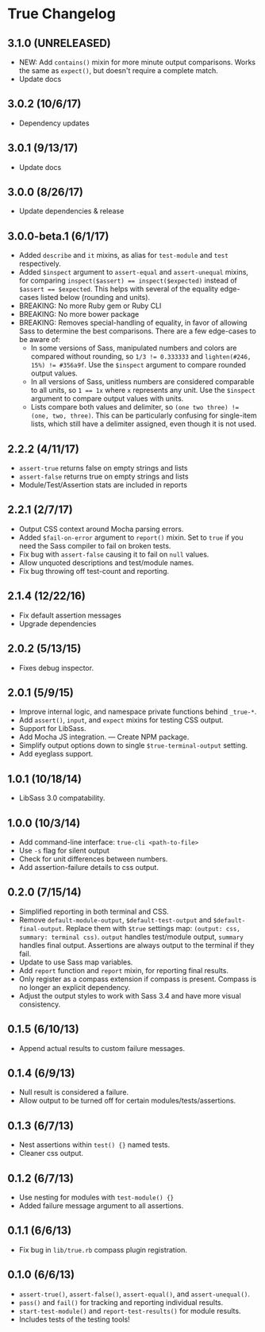 True Changelog
==============


3.1.0 (UNRELEASED)
------------------
- NEW: Add `contains()` mixin for more minute output comparisons.
  Works the same as `expect()`, but doesn't require a complete match.
- Update docs


3.0.2 (10/6/17)
---------------
- Dependency updates


3.0.1 (9/13/17)
---------------
- Update docs


3.0.0 (8/26/17)
---------------
- Update dependencies & release


3.0.0-beta.1 (6/1/17)
---------------------
- Added `describe` and `it` mixins,
  as alias for `test-module` and `test` respectively.
- Added `$inspect` argument to `assert-equal` and `assert-unequal` mixins,
  for comparing `inspect($assert) == inspect($expected)`
  instead of `$assert == $expected`.
  This helps with several of the equality edge-cases listed below
  (rounding and units).
- BREAKING: No more Ruby gem or Ruby CLI
- BREAKING: No more bower package
- BREAKING: Removes special-handling of equality,
  in favor of allowing Sass to determine the best comparisons.
  There are a few edge-cases to be aware of:
  - In some versions of Sass,
    manipulated numbers and colors are compared without rounding,
    so `1/3 != 0.333333` and `lighten(#246, 15%) != #356a9f`.
    Use the `$inspect` argument to compare rounded output values.
  - In all versions of Sass,
    unitless numbers are considered comparable to all units,
    so `1 == 1x` where `x` represents any unit.
    Use the `$inspect` argument to compare output values with units.
  - Lists compare both values and delimiter,
    so `(one two three) != (one, two, three)`.
    This can be particularly confusing for single-item lists,
    which still have a delimiter assigned,
    even though it is not used.


2.2.2 (4/11/17)
---------------
- `assert-true` returns false on empty strings and lists
- `assert-false` returns true on empty strings and lists
- Module/Test/Assertion stats are included in reports


2.2.1 (2/7/17)
--------------
- Output CSS context around Mocha parsing errors.
- Added `$fail-on-error` argument to `report()` mixin.
  Set to `true` if you need the Sass compiler to fail
  on broken tests.
- Fix bug with `assert-false` causing it to fail on `null` values.
- Allow unquoted descriptions and test/module names.
- Fix bug throwing off test-count and reporting.


2.1.4 (12/22/16)
----------------
- Fix default assertion messages
- Upgrade dependencies


2.0.2 (5/13/15)
---------------
- Fixes debug inspector.


2.0.1 (5/9/15)
--------------
- Improve internal logic, and namespace private functions behind `_true-*`.
- Add `assert()`, `input`, and `expect` mixins for testing CSS output.
- Support for LibSass.
- Add Mocha JS integration.
— Create NPM package.
- Simplify output options down to single `$true-terminal-output` setting.
- Add eyeglass support.


1.0.1 (10/18/14)
----------------
- LibSass 3.0 compatability.


1.0.0 (10/3/14)
---------------
- Add command-line interface: `true-cli <path-to-file>`
- Use `-s` flag for silent output
- Check for unit differences between numbers.
- Add assertion-failure details to css output.


0.2.0 (7/15/14)
---------------
- Simplified reporting in both terminal and CSS.
- Remove `default-module-output`, `$default-test-output` and `$default-final-output`.
  Replace them with `$true` settings map: `(output: css, summary: terminal css)`.
  `output` handles test/module output, `summary` handles final output.
  Assertions are always output to the terminal if they fail.
- Update to use Sass map variables.
- Add `report` function and `report` mixin, for reporting final results.
- Only register as a compass extension if compass is present.
  Compass is no longer an explicit dependency.
- Adjust the output styles to work with Sass 3.4
  and have more visual consistency.


0.1.5 (6/10/13)
---------------
- Append actual results to custom failure messages.


0.1.4 (6/9/13)
--------------
- Null result is considered a failure.
- Allow output to be turned off for certain modules/tests/assertions.


0.1.3 (6/7/13)
--------------
- Nest assertions within `test() {}` named tests.
- Cleaner css output.


0.1.2 (6/7/13)
--------------
- Use nesting for modules with `test-module() {}`
- Added failure message argument to all assertions.


0.1.1 (6/6/13)
--------------
- Fix bug in `lib/true.rb` compass plugin registration.


0.1.0 (6/6/13)
--------------
- `assert-true()`, `assert-false()`, `assert-equal()`, and `assert-unequal()`.
- `pass()` and `fail()` for tracking and reporting individual results.
- `start-test-module()` and `report-test-results()` for module results.
- Includes tests of the testing tools!

